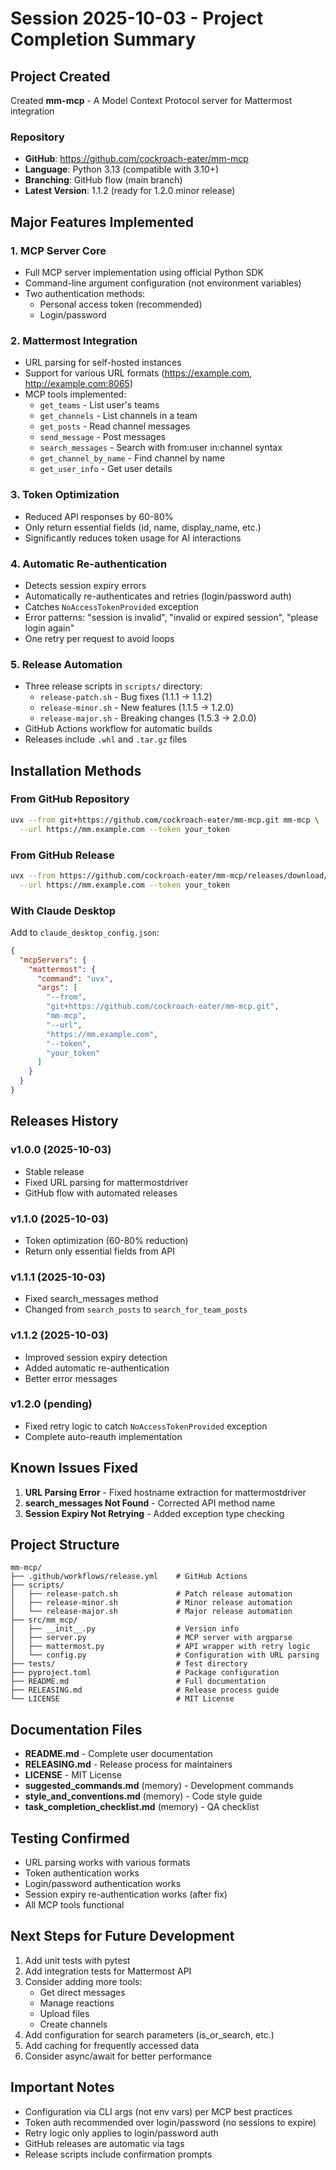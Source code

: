 # Session 2025-10-03 - Project Completion Summary

## Project Created
Created **mm-mcp** - A Model Context Protocol server for Mattermost integration

### Repository
- **GitHub**: https://github.com/cockroach-eater/mm-mcp
- **Language**: Python 3.13 (compatible with 3.10+)
- **Branching**: GitHub flow (main branch)
- **Latest Version**: 1.1.2 (ready for 1.2.0 minor release)

## Major Features Implemented

### 1. MCP Server Core
- Full MCP server implementation using official Python SDK
- Command-line argument configuration (not environment variables)
- Two authentication methods:
  - Personal access token (recommended)
  - Login/password

### 2. Mattermost Integration
- URL parsing for self-hosted instances
- Support for various URL formats (https://example.com, http://example.com:8065)
- MCP tools implemented:
  - `get_teams` - List user's teams
  - `get_channels` - List channels in a team
  - `get_posts` - Read channel messages
  - `send_message` - Post messages
  - `search_messages` - Search with from:user in:channel syntax
  - `get_channel_by_name` - Find channel by name
  - `get_user_info` - Get user details

### 3. Token Optimization
- Reduced API responses by 60-80%
- Only return essential fields (id, name, display_name, etc.)
- Significantly reduces token usage for AI interactions

### 4. Automatic Re-authentication
- Detects session expiry errors
- Automatically re-authenticates and retries (login/password auth)
- Catches `NoAccessTokenProvided` exception
- Error patterns: "session is invalid", "invalid or expired session", "please login again"
- One retry per request to avoid loops

### 5. Release Automation
- Three release scripts in `scripts/` directory:
  - `release-patch.sh` - Bug fixes (1.1.1 → 1.1.2)
  - `release-minor.sh` - New features (1.1.5 → 1.2.0)
  - `release-major.sh` - Breaking changes (1.5.3 → 2.0.0)
- GitHub Actions workflow for automatic builds
- Releases include `.whl` and `.tar.gz` files

## Installation Methods

### From GitHub Repository
```bash
uvx --from git+https://github.com/cockroach-eater/mm-mcp.git mm-mcp \
  --url https://mm.example.com --token your_token
```

### From GitHub Release
```bash
uvx --from https://github.com/cockroach-eater/mm-mcp/releases/download/v1.1.2/mm_mcp-1.1.2-py3-none-any.whl mm-mcp \
  --url https://mm.example.com --token your_token
```

### With Claude Desktop
Add to `claude_desktop_config.json`:
```json
{
  "mcpServers": {
    "mattermost": {
      "command": "uvx",
      "args": [
        "--from",
        "git+https://github.com/cockroach-eater/mm-mcp.git",
        "mm-mcp",
        "--url",
        "https://mm.example.com",
        "--token",
        "your_token"
      ]
    }
  }
}
```

## Releases History

### v1.0.0 (2025-10-03)
- Stable release
- Fixed URL parsing for mattermostdriver
- GitHub flow with automated releases

### v1.1.0 (2025-10-03)
- Token optimization (60-80% reduction)
- Return only essential fields from API

### v1.1.1 (2025-10-03)
- Fixed search_messages method
- Changed from `search_posts` to `search_for_team_posts`

### v1.1.2 (2025-10-03)
- Improved session expiry detection
- Added automatic re-authentication
- Better error messages

### v1.2.0 (pending)
- Fixed retry logic to catch `NoAccessTokenProvided` exception
- Complete auto-reauth implementation

## Known Issues Fixed

1. **URL Parsing Error** - Fixed hostname extraction for mattermostdriver
2. **search_messages Not Found** - Corrected API method name
3. **Session Expiry Not Retrying** - Added exception type checking

## Project Structure
```
mm-mcp/
├── .github/workflows/release.yml    # GitHub Actions
├── scripts/
│   ├── release-patch.sh             # Patch release automation
│   ├── release-minor.sh             # Minor release automation
│   └── release-major.sh             # Major release automation
├── src/mm_mcp/
│   ├── __init__.py                  # Version info
│   ├── server.py                    # MCP server with argparse
│   ├── mattermost.py                # API wrapper with retry logic
│   └── config.py                    # Configuration with URL parsing
├── tests/                           # Test directory
├── pyproject.toml                   # Package configuration
├── README.md                        # Full documentation
├── RELEASING.md                     # Release process guide
└── LICENSE                          # MIT License
```

## Documentation Files
- **README.md** - Complete user documentation
- **RELEASING.md** - Release process for maintainers
- **LICENSE** - MIT License
- **suggested_commands.md** (memory) - Development commands
- **style_and_conventions.md** (memory) - Code style guide
- **task_completion_checklist.md** (memory) - QA checklist

## Testing Confirmed
- URL parsing works with various formats
- Token authentication works
- Login/password authentication works
- Session expiry re-authentication works (after fix)
- All MCP tools functional

## Next Steps for Future Development
1. Add unit tests with pytest
2. Add integration tests for Mattermost API
3. Consider adding more tools:
   - Get direct messages
   - Manage reactions
   - Upload files
   - Create channels
4. Add configuration for search parameters (is_or_search, etc.)
5. Add caching for frequently accessed data
6. Consider async/await for better performance

## Important Notes
- Configuration via CLI args (not env vars) per MCP best practices
- Token auth recommended over login/password (no sessions to expire)
- Retry logic only applies to login/password auth
- GitHub releases are automatic via tags
- Release scripts include confirmation prompts
